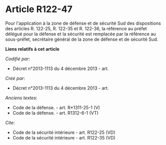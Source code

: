 # Article R122-47

Pour l'application à la zone de défense et de sécurité Sud des dispositions des articles R. 122-25, R. 122-35 et R. 122-36,
la référence au préfet délégué pour la défense et la sécurité est remplacée par la référence au sous-préfet, secrétaire
général de la zone de défense et de sécurité Sud.

**Liens relatifs à cet article**

_Codifié par_:

  - Décret n°2013-1113 du 4 décembre 2013 - art.

_Créé par_:

  - Décret n°2013-1113 du 4 décembre 2013 - art.

_Anciens textes_:

  - Code de la défense. - art. R*1311-25-1 (V)
  - Code de la défense. - art. R1312-6-1 (VT)

_Cite_:

  - Code de la sécurité intérieure - art. R122-25 (VD)
  - Code de la sécurité intérieure - art. R122-35 (VD)
